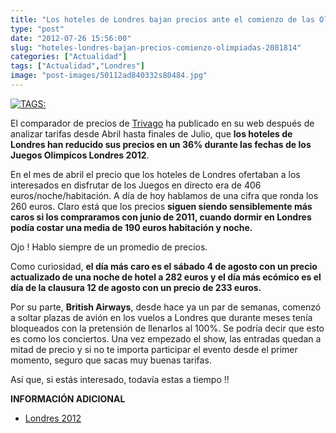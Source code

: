```yaml
---
title: "Los hoteles de Londres bajan precios ante el comienzo de las Olimpiadas"
type: "post"
date: "2012-07-26 15:56:00"
slug: "hoteles-londres-bajan-precios-comienzo-olimpiadas-2081814"
categories: ["Actualidad"]
tags: ["Actualidad","Londres"]
image: "post-images/50112ad840332s80484.jpg"
---
```


 [ ![ TAGS:](post-images/50112ad840332s80484.jpg "Londres 2012, bienvenida a los atletas ")](http://www.london2012.com/news/articles/london-2012-gives-athletes-magical-welcome.html)

 El comparador de precios de [Trivago](http://www.trivago.es) ha publicado en su web después de analizar tarifas desde Abril hasta finales de Julio, que **los hoteles de Londres han reducido sus precios en un 36% durante las fechas de los Juegos Olimpicos Londres 2012**.

 En el mes de abril el precio que los hoteles de Londres ofertaban a los interesados en disfrutar de los Juegos en directo era de 406 euros/noche/habitación. A día de hoy hablamos de una cifra que ronda los 260 euros. Claro está que los precios **siguen siendo sensiblemente más caros si los compraramos con junio de 2011, cuando dormir en Londres podía costar una media de 190 euros habitación y noche.**

 Ojo ! Hablo siempre de un promedio de precios.

 Como curiosidad, **el día más caro es el sábado 4 de agosto con un precio actualizado de una noche de hotel a 282 euros y el día más ecómico es el día de la clausura 12 de agosto con un precio de 233 euros.**

 Por su parte, **British Airways**, desde hace ya un par de semanas, comenzó a soltar plazas de avión en los vuelos a Londres que durante meses tenía bloqueados con la pretensión de llenarlos al 100%. Se podría decir que esto es como los conciertos. Una vez empezado el show, las entradas quedan a mitad de precio y si no te importa participar el evento desde el primer momento, seguro que sacas muy buenas tarifas.

 Así que, si estás interesado, todavía estas a tiempo !!

 **INFORMACIÓN ADICIONAL**

- [ Londres 2012](http://www.london2012.com/news/articles/london-2012-gives-athletes-magical-welcome.html)